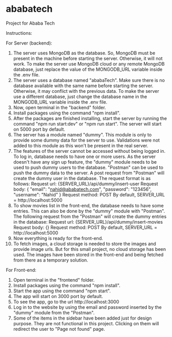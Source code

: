 # ababatech

Project for Ababa Tech

Instructions:

For Server (backend):

1. The server uses MongoDB as the database. So, MongoDB must be present in the machine before starting the server. Otherwise, it will not work. To make the server use MongoDB cloud or any remote MongoDB database, just replace the value of the MONGODB_URL variable inside the .env file.
2. The server uses a database named "ababaTech". Make sure there is no database available with the same name before starting the server. Otherwise, it may conflict with the previous data. To make the server use a different database, just change the database name in the MONGODB_URL variable inside the .env file.
3. Now, open terminal in the "backend" folder.
4. Install packages using the command "npm install".
5. After the packages are finished installing, start the server by running the command "npm run start:dev" or "npm run start". The server will start on 5000 port by default.
6. The server has a module named "dummy". This module is only to provide some dummy data for the server to use. Validations were not added to this module as this won't be present in the real server.
7. The features of the server cannot be accessed without being logged in. To log in, database needs to have one or more users. As the server doesn't have any sign up feature, the "dummy" module needs to be used to push dummy users to the database. "Postman" can be used to push the dummy data to the server. A post request from "Postman" will create the dummy user in the database. The request format is as follows:
   Request url: {SERVER_URL}/api/dummy/insert-user
   Request body:
   {
   "email": "nahid@ababatech.com",
   "password": "123456",
   "username": "Nahid"
   }
   Request method: POST
   By default, SERVER_URL = http://localhost:5000
8. To show movies list in the front-end, the database needs to have some entries. This can also be done by the "dummy" module with "Postman". The following request from the "Postman" will create the dummy entries in the database:
   Request url: {SERVER_URL}/api/dummy/insert-movies
   Request body:
   {}
   Request method: POST
   By default, SERVER_URL = http://localhost:5000
9. Now everything is ready for the front-end.
10. To fetch images, a cloud storage is needed to store the images and provide image urls. But for this small project, no cloud storage has been used. The images have been stored in the front-end and being fetched from there as a temporary solution.

For Front-end:

1. Open terminal in the "frontend" folder.
2. Install packages using the command "npm install".
3. Start the app using the command "npm start".
4. The app will start on 3000 port by default.
5. To see the app, go to the url http://localhost:3000
6. Log in to the website by using the email and password inserted by the "dummy" module from the "Postman".
7. Some of the items in the sidebar have been added just for design purpose. They are not functional in this project. Clicking on them will redirect the user to "Page not found" page.
